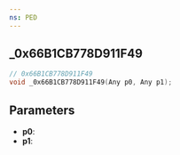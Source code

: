 ```yaml
---
ns: PED
---
```

## _0x66B1CB778D911F49

```c
// 0x66B1CB778D911F49
void _0x66B1CB778D911F49(Any p0, Any p1);
```

## Parameters
* **p0**:
* **p1**:

